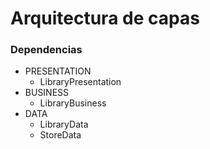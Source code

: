 # Arquitectura de capas

### Dependencias

- PRESENTATION
  - LibraryPresentation
- BUSINESS
  - LibraryBusiness
- DATA
  - LibraryData
  - StoreData
